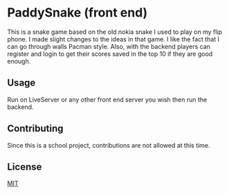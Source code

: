 # PaddySnake (front end)
This is a snake game based on the old nokia snake I used to play on my flip phone. I made slight changes to the ideas in that game. I like the fact that I can go through walls Pacman style. Also, with the backend players can register and login to get their scores saved in the top 10 if they are good enough.

## Usage
Run on LiveServer or any other front end server you wish then run the backend.

## Contributing
Since this is a school project, contributions are not allowed at this time.

## License
[MIT](https://choosealicense.com/licenses/mit/)
